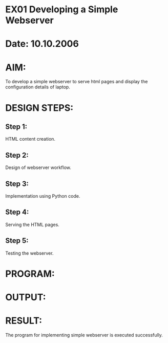 # EX01 Developing a Simple Webserver

# Date: 10.10.2006
# AIM:
To develop a simple webserver to serve html pages and display the configuration details of laptop.

# DESIGN STEPS:
## Step 1:
HTML content creation.

## Step 2:
Design of webserver workflow.

## Step 3:
Implementation using Python code.

## Step 4:
Serving the HTML pages.

## Step 5:
Testing the webserver.

# PROGRAM:
# OUTPUT:
# RESULT:
The program for implementing simple webserver is executed successfully.
